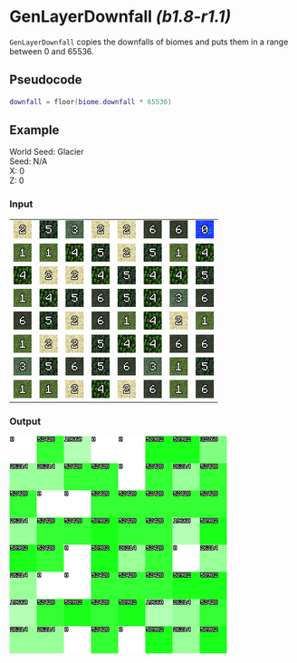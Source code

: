 # GenLayerDownfall *(b1.8-r1.1)*

`GenLayerDownfall` copies the downfalls of biomes and puts them in a range between 0 and 65536.

## Pseudocode
```lua
downfall = floor(biome.downfall * 65536)
```

## Example
World Seed: Glacier<br>
Seed: N/A<br>
X: 0<br>
Z: 0<br>

### Input
|  |  |  |  |  |  |  |  |
|--|--|--|--|--|--|--|--|
|![2](/assets/biome/2.png)|![5](/assets/biome/5.png)|![3](/assets/biome/3.png)|![2](/assets/biome/2.png)|![2](/assets/biome/2.png)|![6](/assets/biome/6.png)|![6](/assets/biome/6.png)|![0](/assets/biome/0.png)|
|![1](/assets/biome/1.png)|![1](/assets/biome/1.png)|![4](/assets/biome/4.png)|![5](/assets/biome/5.png)|![2](/assets/biome/2.png)|![5](/assets/biome/5.png)|![1](/assets/biome/1.png)|![4](/assets/biome/4.png)|
|![4](/assets/biome/4.png)|![2](/assets/biome/2.png)|![2](/assets/biome/2.png)|![4](/assets/biome/4.png)|![5](/assets/biome/5.png)|![4](/assets/biome/4.png)|![4](/assets/biome/4.png)|![5](/assets/biome/5.png)|
|![1](/assets/biome/1.png)|![4](/assets/biome/4.png)|![5](/assets/biome/5.png)|![6](/assets/biome/6.png)|![5](/assets/biome/5.png)|![4](/assets/biome/4.png)|![3](/assets/biome/3.png)|![6](/assets/biome/6.png)|
|![6](/assets/biome/6.png)|![5](/assets/biome/5.png)|![2](/assets/biome/2.png)|![6](/assets/biome/6.png)|![1](/assets/biome/1.png)|![4](/assets/biome/4.png)|![2](/assets/biome/2.png)|![1](/assets/biome/1.png)|
|![1](/assets/biome/1.png)|![2](/assets/biome/2.png)|![2](/assets/biome/2.png)|![5](/assets/biome/5.png)|![4](/assets/biome/4.png)|![4](/assets/biome/4.png)|![6](/assets/biome/6.png)|![6](/assets/biome/6.png)|
|![3](/assets/biome/3.png)|![5](/assets/biome/5.png)|![6](/assets/biome/6.png)|![5](/assets/biome/5.png)|![6](/assets/biome/6.png)|![3](/assets/biome/3.png)|![1](/assets/biome/1.png)|![5](/assets/biome/5.png)|
|![1](/assets/biome/1.png)|![1](/assets/biome/1.png)|![2](/assets/biome/2.png)|![4](/assets/biome/4.png)|![2](/assets/biome/2.png)|![6](/assets/biome/6.png)|![1](/assets/biome/1.png)|![6](/assets/biome/6.png)|

### Output
![](/assets/biome/downfall.png)
